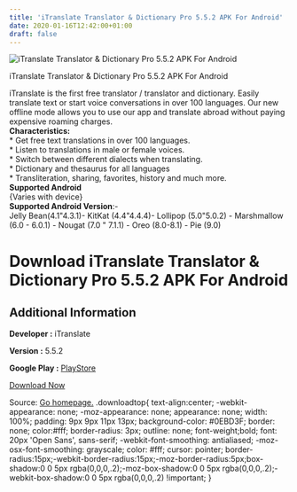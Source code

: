 ```yaml
---
title: 'iTranslate Translator & Dictionary Pro 5.5.2 APK For Android'
date: 2020-01-16T12:42:00+01:00
draft: false
---
```


![iTranslate Translator & Dictionary Pro 5.5.2 APK For Android](https://i0.wp.com/apkhome.net/wp-content/uploads/2020/01/iTranslate-Translator-Dictionary-Pro-5.5.2.png "iTranslate Translator & Dictionary Pro 5.5.2 APK For Android")

  

iTranslate Translator & Dictionary Pro 5.5.2 APK For Android

iTranslate is the first free translator / translator and dictionary. Easily translate text or start voice conversations in over 100 languages. Our new offline mode allows you to use our app and translate abroad without paying expensive roaming charges.  
**Characteristics:**  
\* Get free text translations in over 100 languages.  
\* Listen to translations in male or female voices.  
\* Switch between different dialects when translating.  
\* Dictionary and thesaurus for all languages  
\* Transliteration, sharing, favorites, history and much more.  
**Supported Android**  
{Varies with device}  
**Supported Android Version**:-  
Jelly Bean(4.1"4.3.1)- KitKat (4.4"4.4.4)- Lollipop (5.0"5.0.2) - Marshmallow (6.0 - 6.0.1) - Nougat (7.0 " 7.1.1) - Oreo (8.0-8.1) - Pie (9.0)

Download iTranslate Translator & Dictionary Pro 5.5.2 APK For Android
=====================================================================

Additional Information
----------------------

**Developer :** iTranslate

**Version :** 5.5.2

**Google Play :** [PlayStore](https://play.google.com/store/apps/details?id=at.nk.tools.iTranslate&hl=en)

  

[Download Now](https://store4app.co/post/itranslate-translator-amp-dictionary-pro-5-5-2-apk-for-android_1579174866)

  
Source: [Go homepage.](https://store4app.co/post/itranslate-translator-amp-dictionary-pro-5-5-2-apk-for-android_1579174866) .downloadtop{ text-align:center; -webkit-appearance: none; -moz-appearance: none; appearance: none; width: 100%; padding: 9px 9px 11px 13px; background-color: #0EBD3F; border: none; color:#fff; border-radius: 3px; outline: none; font-weight;bold; font: 20px 'Open Sans', sans-serif; -webkit-font-smoothing: antialiased; -moz-osx-font-smoothing: grayscale; color: #fff; cursor: pointer; border-radius:15px;-webkit-border-radius:15px;-moz-border-radius:5px;box-shadow:0 0 5px rgba(0,0,0,.2);-moz-box-shadow:0 0 5px rgba(0,0,0,.2);-webkit-box-shadow:0 0 5px rgba(0,0,0,.2) !important; }
